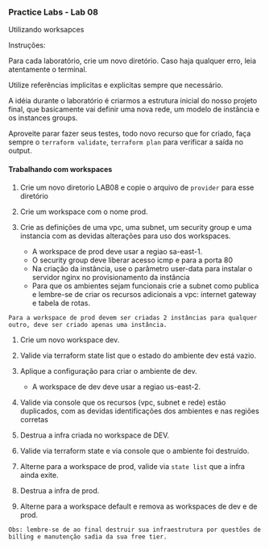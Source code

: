 ### Practice Labs - Lab 08

Utilizando worksapces

Instruções:

Para cada laboratório, crie um novo diretório. Caso haja qualquer erro, leia atentamente o terminal.

Utilize referências implicitas e explicitas sempre que necessário.

A idéia durante o laboratório é criarmos a estrutura inicial do nosso projeto final, que basicamente vai definir uma nova rede, um modelo de instância e os instances groups.

Aproveite parar fazer seus testes, todo novo recurso que for criado, faça sempre o `terraform validate`, `terraform plan` para verificar a saída no output.

#### Trabalhando com workspaces

1. Crie um novo diretorio LAB08 e copie o arquivo de `provider` para esse diretório

1. Crie um workspace com o nome prod.

1. Crie as definições de uma vpc, uma subnet, um security group e uma instancia com as devidas alterações para uso dos workspaces.

    - A workspace de prod deve usar a regiao sa-east-1.
    - O security group deve liberar acesso icmp e para a porta 80
    - Na criação da instância, use o parâmetro user-data para instalar o servidor nginx no provisionamento da instância
    - Para que os ambientes sejam funcionais crie a subnet como publica e lembre-se de criar os recursos adicionais a vpc: internet gateway e tabela de rotas.

`Para a workspace de prod devem ser criadas 2 instâncias para qualquer outro, deve ser criado apenas uma instância.`

1. Crie um novo workspace dev.

1. Valide via terraform state list que o estado do ambiente dev está vazio.

1. Aplique a configuração para criar o ambiente de dev.

    - A workspace de dev deve usar a regiao us-east-2.

1. Valide via console que os recursos (vpc, subnet e rede) estão duplicados, com as devidas identificações dos ambientes e nas regiões corretas

1. Destrua a infra criada no workspace de DEV.

1. Valide via terraform state e via console que o ambiente foi destruído.

1. Alterne para a workspace de prod, valide via `state list` que a infra ainda exite.

1. Destrua a infra de prod.

1. Alterne para a workspace default e remova as workspaces de dev e de prod.

`
Obs: lembre-se de ao final destruir sua infraestrutura por questões de billing e manutenção sadia da sua free tier.
`